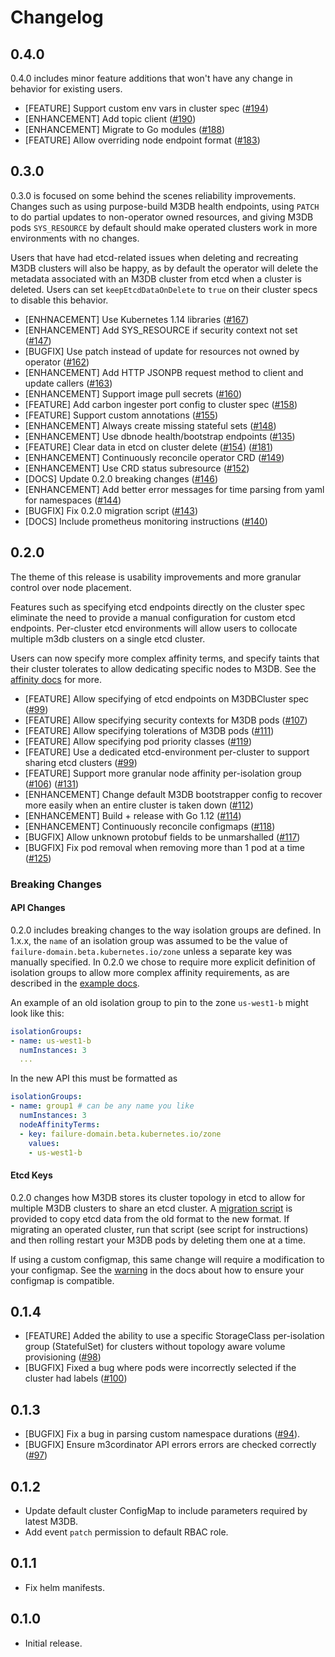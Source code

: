 # Changelog

## 0.4.0

0.4.0 includes minor feature additions that won't have any change in behavior for existing users.

* [FEATURE] Support custom env vars in cluster spec ([#194][194])
* [ENHANCEMENT] Add topic client ([#190][190])
* [ENHANCEMENT] Migrate to Go modules ([#188][188])
* [FEATURE] Allow overriding node endpoint format ([#183][183])

## 0.3.0

0.3.0 is focused on some behind the scenes reliability improvements. Changes such as using purpose-build M3DB health
endpoints, using `PATCH` to do partial updates to non-operator owned resources, and giving M3DB pods `SYS_RESOURCE` by
default should make operated clusters work in more environments with no changes.

Users that have had etcd-related issues when deleting and recreating M3DB clusters will also be happy, as by default the
operator will delete the metadata associated with an M3DB cluster from etcd when a cluster is deleted. Users can set
`keepEtcdDataOnDelete` to `true` on their cluster specs to disable this behavior.

* [ENHNACEMENT] Use Kubernetes 1.14 libraries ([#167][167])
* [ENHANCEMENT] Add SYS_RESOURCE if security context not set ([#147][147])
* [BUGFIX] Use patch instead of update for resources not owned by operator ([#162][162])
* [ENHANCEMENT] Add HTTP JSONPB request method to client and update callers ([#163][163])
* [ENHANCEMENT] Support image pull secrets ([#160][160])
* [FEATURE] Add carbon ingester port config to cluster spec ([#158][158])
* [FEATURE] Support custom annotations ([#155][155])
* [ENHANCEMENT] Always create missing stateful sets ([#148][148])
* [ENHANCEMENT] Use dbnode health/bootstrap endpoints ([#135][135])
* [FEATURE] Clear data in etcd on cluster delete ([#154][154]) ([#181][181])
* [ENHANCEMENT] Continuously reconcile operator CRD ([#149][149])
* [ENHANCEMENT] Use CRD status subresource ([#152][152])
* [DOCS] Update 0.2.0 breaking changes ([#146][146])
* [ENHANCEMENT] Add better error messages for time parsing from yaml for namespaces ([#144][144])
* [BUGFIX] Fix 0.2.0 migration script ([#143][143])
* [DOCS] Include prometheus monitoring instructions ([#140][140])

## 0.2.0

The theme of this release is usability improvements and more granular control over node placement.

Features such as specifying etcd endpoints directly on the cluster spec eliminate the need to provide a manual
configuration for custom etcd endpoints. Per-cluster etcd environments will allow users to collocate multiple m3db
clusters on a single etcd cluster.

Users can now specify more complex affinity terms, and specify taints that their cluster tolerates to allow dedicating
specific nodes to M3DB. See the [affinity docs][affinity-docs] for more.

* [FEATURE] Allow specifying of etcd endpoints on M3DBCluster spec ([#99][99])
* [FEATURE] Allow specifying security contexts for M3DB pods ([#107][107])
* [FEATURE] Allow specifying tolerations of M3DB pods ([#111][111])
* [FEATURE] Allow specifying pod priority classes ([#119][119])
* [FEATURE] Use a dedicated etcd-environment per-cluster to support sharing etcd clusters ([#99][99])
* [FEATURE] Support more granular node affinity per-isolation group ([#106][106]) ([#131][131])
* [ENHANCEMENT] Change default M3DB bootstrapper config to recover more easily when an entire cluster is taken down
  ([#112][112])
* [ENHANCEMENT] Build + release with Go 1.12 ([#114][114])
* [ENHANCEMENT] Continuously reconcile configmaps ([#118][118])
* [BUGFIX] Allow unknown protobuf fields to be unmarshalled ([#117][117])
* [BUGFIX] Fix pod removal when removing more than 1 pod at a time ([#125][125])

### Breaking Changes

#### API Changes

0.2.0 includes breaking changes to the way isolation groups are defined. In 1.x.x, the `name` of an isolation group was
assumed to be the value of `failure-domain.beta.kubernetes.io/zone` unless a separate key was manually specified. In
0.2.0 we chose to require more explicit definition of isolation groups to allow more complex affinity requirements, as
are described in the [example docs][affinity-docs].

An example of an old isolation group to pin to the zone `us-west1-b` might look like this:

```yaml
isolationGroups:
- name: us-west1-b
  numInstances: 3
  ...
```

In the new API this must be formatted as
```yaml
isolationGroups:
- name: group1 # can be any name you like
  numInstances: 3
  nodeAffinityTerms:
  - key: failure-domain.beta.kubernetes.io/zone
    values:
    - us-west1-b
```


#### Etcd Keys

0.2.0 changes how M3DB stores its cluster topology in etcd to allow for multiple M3DB clusters to share an etcd cluster.
A [migration script][etcd-migrate] is provided to copy etcd data from the old format to the new format. If migrating an
operated cluster, run that script (see script for instructions) and then rolling restart your M3DB pods by deleting them
one at a time.

If using a custom configmap, this same change will require a modification to your configmap. See the
[warning][configmap-warning] in the docs about how to ensure your configmap is compatible.

## 0.1.4

* [FEATURE] Added the ability to use a specific StorageClass per-isolation group (StatefulSet) for clusters without
  topology aware volume provisioning ([#98][98])
* [BUGFIX] Fixed a bug where pods were incorrectly selected if the cluster had labels ([#100][100])

## 0.1.3

* [BUGFIX] Fix a bug in parsing custom namespace durations ([#94][94]).
* [BUGFIX] Ensure m3cordinator API errors errors are checked correctly ([#97][97])

## 0.1.2

* Update default cluster ConfigMap to include parameters required by latest M3DB.
* Add event `patch` permission to default RBAC role.

## 0.1.1

* Fix helm manifests.

## 0.1.0

* Initial release.

[affinity-docs]: https://operator.m3db.io/configuration/node_affinity/
[etcd-migrate]: https://github.com/m3db/m3db-operator/blob/master/scripts/migrate_etcd_0.1_0.2.sh
[configmap-warning]: https://operator.m3db.io/configuration/configuring_m3db/#environment-warning

[94]: https://github.com/m3db/m3db-operator/pull/94
[97]: https://github.com/m3db/m3db-operator/pull/97
[98]: https://github.com/m3db/m3db-operator/pull/98
[99]: https://github.com/m3db/m3db-operator/pull/99
[100]: https://github.com/m3db/m3db-operator/pull/100
[106]: https://github.com/m3db/m3db-operator/pull/106
[107]: https://github.com/m3db/m3db-operator/pull/107
[111]: https://github.com/m3db/m3db-operator/pull/111
[112]: https://github.com/m3db/m3db-operator/pull/112
[114]: https://github.com/m3db/m3db-operator/pull/114
[117]: https://github.com/m3db/m3db-operator/pull/117
[118]: https://github.com/m3db/m3db-operator/pull/118
[119]: https://github.com/m3db/m3db-operator/pull/119
[125]: https://github.com/m3db/m3db-operator/pull/125
[131]: https://github.com/m3db/m3db-operator/pull/131
[135]: https://github.com/m3db/m3db-operator/pull/135
[140]: https://github.com/m3db/m3db-operator/pull/140
[141]: https://github.com/m3db/m3db-operator/pull/141
[143]: https://github.com/m3db/m3db-operator/pull/143
[144]: https://github.com/m3db/m3db-operator/pull/144
[146]: https://github.com/m3db/m3db-operator/pull/146
[147]: https://github.com/m3db/m3db-operator/pull/147
[148]: https://github.com/m3db/m3db-operator/pull/148
[149]: https://github.com/m3db/m3db-operator/pull/149
[150]: https://github.com/m3db/m3db-operator/pull/150
[152]: https://github.com/m3db/m3db-operator/pull/152
[154]: https://github.com/m3db/m3db-operator/pull/154
[155]: https://github.com/m3db/m3db-operator/pull/155
[158]: https://github.com/m3db/m3db-operator/pull/158
[160]: https://github.com/m3db/m3db-operator/pull/160
[162]: https://github.com/m3db/m3db-operator/pull/162
[163]: https://github.com/m3db/m3db-operator/pull/163
[167]: https://github.com/m3db/m3db-operator/pull/167
[169]: https://github.com/m3db/m3db-operator/pull/169
[181]: https://github.com/m3db/m3db-operator/pull/181
[183]: https://github.com/m3db/m3db-operator/pull/183
[188]: https://github.com/m3db/m3db-operator/pull/188
[190]: https://github.com/m3db/m3db-operator/pull/190
[194]: https://github.com/m3db/m3db-operator/pull/194
